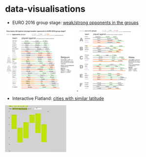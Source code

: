 # data-visualisations


- EURO 2016 group stage: [weak/strong opponents in the groups](euro2016/)

<a href="euro2016/euro2016-1.png" target="_blank">
  <img src="euro2016/euro2016-1.png" alt="Screenshot 1" title="Sorted by group strength" height="200px">
</a>

<a href="euro2016/euro2016-2.png" target="_blank">
  <img src="euro2016/euro2016-2.png" alt="Screenshot 2" title="Sorted by group" height="200px">
</a>


- Interactive Flatland: [cities with similar latitude](interactive-flatland/)

<a href="interactive-flatland/flatland3.gif" target="_blank">
  <img src="interactive-flatland/flatland3.gif" alt="usage" title="Interactive Flatland" width="200px">
</a>

